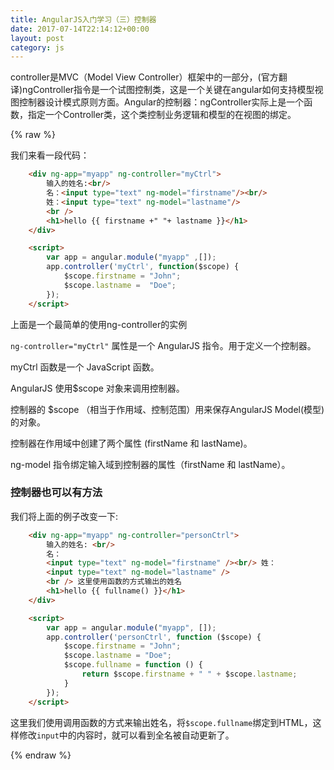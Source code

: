 ```yaml
---
title: AngularJS入门学习（三）控制器
date: 2017-07-14T22:14:12+00:00
layout: post
category: js
---
```


controller是MVC（Model View Controller）框架中的一部分，(官方翻译)ngController指令是一个试图控制类，这是一个关键在angular如何支持模型视图控制器设计模式原则方面。Angular的控制器：ngController实际上是一个函数，指定一个Controller类，这个类控制业务逻辑和模型的在视图的绑定。

{% raw %}

我们来看一段代码：
```html
    <div ng-app="myapp" ng-controller="myCtrl">
        输入的姓名:<br/>
        名：<input type="text" ng-model="firstname"/><br/>
        姓：<input type="text" ng-model="lastname"/>
        <br />
        <h1>hello {{ firstname +" "+ lastname }}</h1>
    </div>

    <script>
        var app = angular.module("myapp" ,[]);
        app.controller('myCtrl', function($scope) {
            $scope.firstname = "John";
            $scope.lastname =  "Doe";
        });
    </script>
```

上面是一个最简单的使用ng-controller的实例

`ng-controller="myCtrl"` 属性是一个 AngularJS 指令。用于定义一个控制器。

myCtrl 函数是一个 JavaScript 函数。

AngularJS 使用$scope 对象来调用控制器。

控制器的 $scope （相当于作用域、控制范围）用来保存AngularJS Model(模型)的对象。

控制器在作用域中创建了两个属性 (firstName 和 lastName)。

ng-model 指令绑定输入域到控制器的属性（firstName 和 lastName）。

### 控制器也可以有方法

我们将上面的例子改变一下:
```html
    <div ng-app="myapp" ng-controller="personCtrl">
        输入的姓名: <br/>
        名：
        <input type="text" ng-model="firstname" /><br/> 姓：
        <input type="text" ng-model="lastname" />
        <br /> 这里使用函数的方式输出的姓名
        <h1>hello {{ fullname() }}</h1>
    </div>

    <script>
        var app = angular.module("myapp", []);
        app.controller('personCtrl', function ($scope) {
            $scope.firstname = "John";
            $scope.lastname = "Doe";
            $scope.fullname = function () {
                return $scope.firstname + " " + $scope.lastname;
            }
        });
    </script>
```

这里我们使用调用函数的方式来输出姓名，将`$scope.fullname`绑定到HTML，这样修改`input`中的内容时，就可以看到全名被自动更新了。


{% endraw %}

